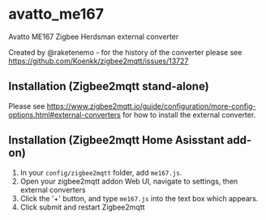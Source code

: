 # avatto_me167
Avatto ME167 Zigbee Herdsman external converter

Created by @raketenemo - for the history of the converter please see https://github.com/Koenkk/zigbee2mqtt/issues/13727

## Installation (Zigbee2mqtt stand-alone)

Please see https://www.zigbee2mqtt.io/guide/configuration/more-config-options.html#external-converters for how to install the external converter.

## Installation (Zigbee2mqtt Home Asisstant add-on)

1. In your `config/zigbee2mqtt` folder, add `me167.js`.
2. Open your zigbee2mqtt addon Web UI, navigate to settings, then external converters
3. Click the '+' button, and type `me167.js` into the text box which appears.
4. Click submit and restart Zigbee2mqtt
